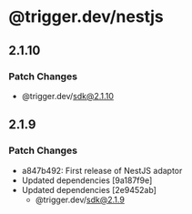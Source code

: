 # @trigger.dev/nestjs

## 2.1.10

### Patch Changes

- @trigger.dev/sdk@2.1.10

## 2.1.9

### Patch Changes

- a847b492: First release of NestJS adaptor
- Updated dependencies [9a187f9e]
- Updated dependencies [2e9452ab]
  - @trigger.dev/sdk@2.1.9
